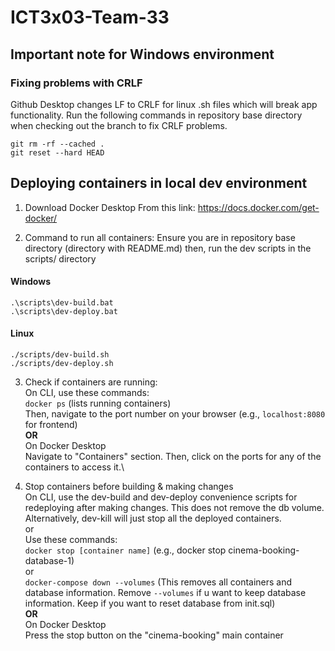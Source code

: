 # ICT3x03-Team-33
## Important note for Windows environment
### Fixing problems with CRLF
Github Desktop changes LF to CRLF for linux .sh files which will break app functionality. Run the following commands in repository base directory when checking out the branch to fix CRLF problems.
```
git rm -rf --cached .
git reset --hard HEAD
```

## Deploying containers in local dev environment
1. Download Docker Desktop
From this link: https://docs.docker.com/get-docker/

2. Command to run all containers:
Ensure you are in repository base directory (directory with README.md)
then, run the dev scripts in the scripts/ directory

#### Windows
```
.\scripts\dev-build.bat
.\scripts\dev-deploy.bat
```
#### Linux
```
./scripts/dev-build.sh
./scripts/dev-deploy.sh
```

3. Check if containers are running:\
On CLI, use these commands:\
`docker ps` (lists running containers)\
Then, navigate to the port number on your browser (e.g., `localhost:8080` for frontend)\
**OR** \
On Docker Desktop\
Navigate to "Containers" section. Then, click on the ports for any of the containers to access it.\

4. Stop containers before building & making changes\
On CLI, use the dev-build and dev-deploy convenience scripts for redeploying after making changes. This does not remove the db volume. Alternatively, dev-kill will just stop all the deployed containers.\
or\
Use these commands:\
`docker stop [container name]` (e.g., docker stop cinema-booking-database-1)\
or\
`docker-compose down --volumes` (This removes all containers and database information. Remove `--volumes` if u want to keep database information. Keep if you want to reset database from init.sql)\
**OR** \
On Docker Desktop\
Press the stop button on the "cinema-booking" main container
